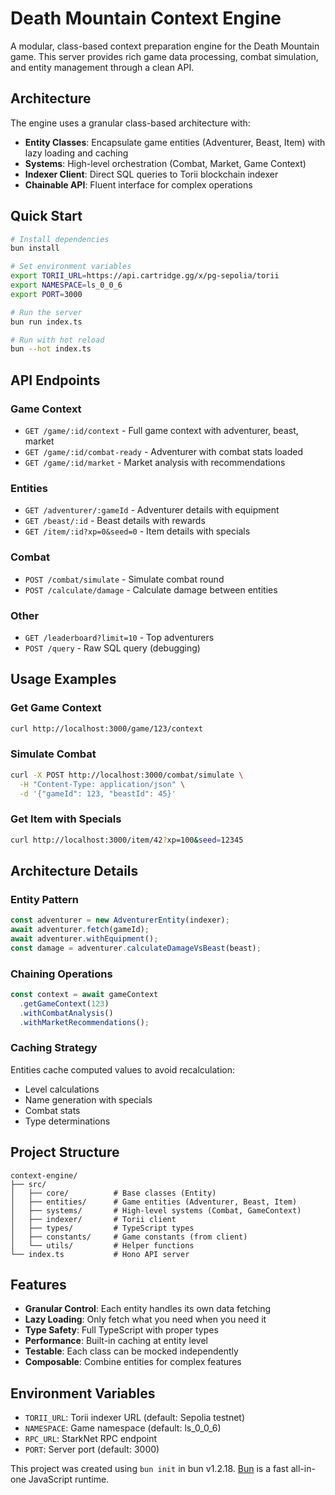# Death Mountain Context Engine

A modular, class-based context preparation engine for the Death Mountain game. This server provides rich game data processing, combat simulation, and entity management through a clean API.

## Architecture

The engine uses a granular class-based architecture with:

- **Entity Classes**: Encapsulate game entities (Adventurer, Beast, Item) with lazy loading and caching
- **Systems**: High-level orchestration (Combat, Market, Game Context)
- **Indexer Client**: Direct SQL queries to Torii blockchain indexer
- **Chainable API**: Fluent interface for complex operations

## Quick Start

```bash
# Install dependencies
bun install

# Set environment variables
export TORII_URL=https://api.cartridge.gg/x/pg-sepolia/torii
export NAMESPACE=ls_0_0_6
export PORT=3000

# Run the server
bun run index.ts

# Run with hot reload
bun --hot index.ts
```

## API Endpoints

### Game Context
- `GET /game/:id/context` - Full game context with adventurer, beast, market
- `GET /game/:id/combat-ready` - Adventurer with combat stats loaded
- `GET /game/:id/market` - Market analysis with recommendations

### Entities
- `GET /adventurer/:gameId` - Adventurer details with equipment
- `GET /beast/:id` - Beast details with rewards
- `GET /item/:id?xp=0&seed=0` - Item details with specials

### Combat
- `POST /combat/simulate` - Simulate combat round
- `POST /calculate/damage` - Calculate damage between entities

### Other
- `GET /leaderboard?limit=10` - Top adventurers
- `POST /query` - Raw SQL query (debugging)

## Usage Examples

### Get Game Context
```bash
curl http://localhost:3000/game/123/context
```

### Simulate Combat
```bash
curl -X POST http://localhost:3000/combat/simulate \
  -H "Content-Type: application/json" \
  -d '{"gameId": 123, "beastId": 45}'
```

### Get Item with Specials
```bash
curl http://localhost:3000/item/42?xp=100&seed=12345
```

## Architecture Details

### Entity Pattern
```typescript
const adventurer = new AdventurerEntity(indexer);
await adventurer.fetch(gameId);
await adventurer.withEquipment();
const damage = adventurer.calculateDamageVsBeast(beast);
```

### Chaining Operations
```typescript
const context = await gameContext
  .getGameContext(123)
  .withCombatAnalysis()
  .withMarketRecommendations();
```

### Caching Strategy
Entities cache computed values to avoid recalculation:
- Level calculations
- Name generation with specials
- Combat stats
- Type determinations

## Project Structure
```
context-engine/
├── src/
│   ├── core/          # Base classes (Entity)
│   ├── entities/      # Game entities (Adventurer, Beast, Item)
│   ├── systems/       # High-level systems (Combat, GameContext)
│   ├── indexer/       # Torii client
│   ├── types/         # TypeScript types
│   ├── constants/     # Game constants (from client)
│   └── utils/         # Helper functions
└── index.ts           # Hono API server
```

## Features

- **Granular Control**: Each entity handles its own data fetching
- **Lazy Loading**: Only fetch what you need when you need it
- **Type Safety**: Full TypeScript with proper types
- **Performance**: Built-in caching at entity level
- **Testable**: Each class can be mocked independently
- **Composable**: Combine entities for complex features

## Environment Variables

- `TORII_URL`: Torii indexer URL (default: Sepolia testnet)
- `NAMESPACE`: Game namespace (default: ls_0_0_6)
- `RPC_URL`: StarkNet RPC endpoint
- `PORT`: Server port (default: 3000)

This project was created using `bun init` in bun v1.2.18. [Bun](https://bun.sh) is a fast all-in-one JavaScript runtime.
